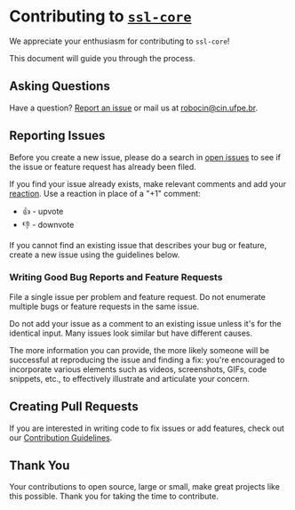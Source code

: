 # Contributing to [`ssl-core`](https://github.com/robocin/ssl-core)

We appreciate your enthusiasm for contributing to `ssl-core`!

This document will guide you through the process.

## Asking Questions

Have a question? [Report an issue](#reporting-issues) or mail us at [robocin@cin.ufpe.br](mailto:robocin@cin.ufpe.br).

## Reporting Issues

Before you create a new issue, please do a search in [open issues](https://github.com/robocin/ssl-core/issues) to see if the issue or feature request has already been filed.

If you find your issue already exists, make relevant comments and add your [reaction](https://github.com/blog/2119-add-reactions-to-pull-requests-issues-and-comments). Use a reaction in place of a "+1" comment:

* 👍 - upvote
* 👎 - downvote

If you cannot find an existing issue that describes your bug or feature, create a new issue using the guidelines below.

### Writing Good Bug Reports and Feature Requests

File a single issue per problem and feature request. Do not enumerate multiple bugs or feature requests in the same issue.

Do not add your issue as a comment to an existing issue unless it's for the identical input. Many issues look similar but have different causes.

The more information you can provide, the more likely someone will be successful at reproducing the issue and finding a fix: you're encouraged to incorporate various elements such as videos, screenshots, GIFs, code snippets, etc., to effectively illustrate and articulate your concern.

## Creating Pull Requests

If you are interested in writing code to fix issues or add features, check out our [Contribution Guidelines](contribution-guidelines.md).

## Thank You

Your contributions to open source, large or small, make great projects like this possible. Thank you for taking the time to contribute.